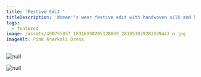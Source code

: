 ```yaml
---
title: 'Festive Edit '
titleDescription: 'Women''s wear festive edit with handwoven silk and khat embroidery. '
tags:
  - featured
image: /assets/400755857_18316998205128099_281953829283039447_n.jpg
imageAlt: Pink Anarkali Dress
---
```

![null](/assets/one.jpg)


![null](/assets/400170670_18316627510128099_7916244691325124397_n.jpg)
